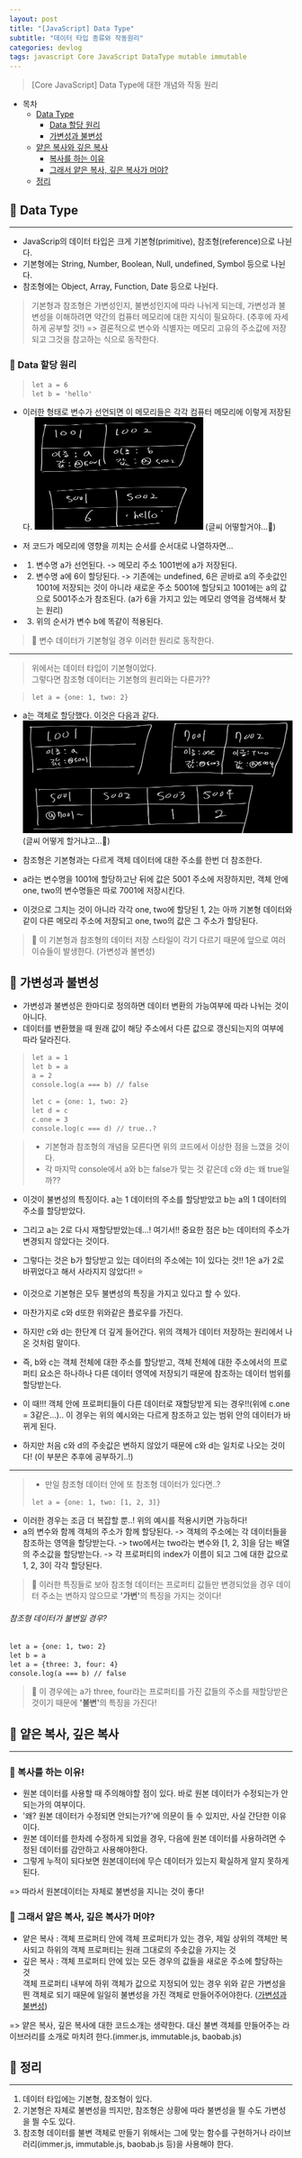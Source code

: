 ```yaml
---
layout: post
title: "[JavaScript] Data Type"
subtitle: "데이터 타입 종류와 작동원리"
categories: devlog
tags: javascript Core JavaScript DataType mutable immutable
---
```


> [Core JavaScript] Data Type에 대한 개념와 작동 원리

<!--more-->

- 목차
  - [Data Type](#-data-type)
    - [Data 할당 원리](#-data-할당-원리)
    - [가변성과 불변성](#-가변성과-불변성)
  - [얕은 복사와 깊은 복사](#-얕은-복사-깊은-복사)
    - [복사를 하는 이유](#-복사를-하는-이유)
    - [그래서 얕은 복사, 깊은 복사가 머야?](#-그래서-얕은-복사-깊은-복사가-머야)
  - [정리](#-정리)

## 📌 Data Type

---

- JavaScrip의 데이터 타입은 크게 기본형(primitive), 참조형(reference)으로 나뉜다.
- 기본형에는 String, Number, Boolean, Null, undefined, Symbol 등으로 나뉜다.
- 참조형에는 Object, Array, Function, Date 등으로 나뉜다.

> 기본형과 참조형은 가변성인지, 불변성인지에 따라 나뉘게 되는데, 가변성과 불변성을 이해하려면 약간의 컴퓨터 메모리에 대한 지식이 필요하다. (추후에 자세하게 공부할 것!)
> => 결론적으로 변수와 식별자는 메모리 고유의 주소값에 저장되고 그것을 참고하는 식으로 동작한다.

### 🌱 Data 할당 원리

> ```
> let a = 6
> let b = 'hello'
> ```

- 이러한 형태로 변수가 선언되면 이 메모리들은 각각 컴퓨터 메모리에 이렇게 저장된다.
  <img src="/assets/img/javascript/dataType.png" width="300px" height="200px"> (글씨 어떻할거야...💩)

- 저 코드가 메모리에 영향을 끼치는 순서를 순서대로 나열하자면...
- 1. 변수명 a가 선언된다. -> 메모리 주소 1001번에 a가 저장된다.
- 2. 변수명 a에 6이 할당된다. -> 기존에는 undefined, 6은 곧바로 a의 주솟값인 1001에 저장되는 것이 아니라 새로운 주소 5001에 할당되고 1001에는 a의 값으로 5001주소가 참조된다. (a가 6을 가지고 있는 메모리 영역을 검색해서 찾는 원리)
- 3. 위의 순서가 변수 b에 똑같이 적용된다.

> 🎈 변수 데이터가 기본형일 경우 이러한 원리로 동작한다.

---

> 위에서는 데이터 타입이 기본형이었다. <br>
> 그렇다면 참조형 데이터는 기본형의 원리와는 다른가??

> ```
> let a = {one: 1, two: 2}
> ```

- a는 객체로 할당했다. 이것은 다음과 같다. <br>
  <img src="/assets/img/javascript/dataType2.png" width="500px" height="200px"> (글씨 어떻게 할거냐고...💩)

- 참조형은 기본형과는 다르게 객체 데이터에 대한 주소를 한번 더 참조한다.
- a라는 변수명을 1001에 할당하고난 뒤에 값은 5001 주소에 저장하지만, 객체 안에 one, two의 변수명들은 따로 7001에 저장시킨다.
- 이것으로 그치는 것이 아니라 각각 one, two에 할당된 1, 2는 아까 기본형 데이터와 같이 다른 메모리 주소에 저장되고 one, two의 값은 그 주소가 할당된다.

> 🎈 이 기본형과 참조형의 데이터 저장 스타일이 각기 다르기 때문에 앞으로 여러 이슈들이 발생한다. (가변성과 불변성)

## 📌 가변성과 불변성

- 가변성과 불변성은 한마디로 정의하면 데이터 변환의 가능여부에 따라 나뉘는 것이 아니다.
- 데이터를 변환했을 때 원래 값이 해당 주소에서 다른 값으로 갱신되는지의 여부에 따라 달라진다.

> ```
> let a = 1
> let b = a
> a = 2
> console.log(a === b) // false
> ```
>
> ```
> let c = {one: 1, two: 2}
> let d = c
> c.one = 3
> console.log(c === d) // true..?
> ```

> - 기본형과 참조형의 개념을 모른다면 위의 코드에서 이상한 점을 느꼈을 것이다.
> - 각 마지막 console에서 a와 b는 false가 맞는 것 같은데 c와 d는 왜 true일까??

- 이것이 불변성의 특징이다. a는 1 데이터의 주소를 할당받았고 b는 a의 1 데이터의 주소를 할당받았다.
- 그리고 a는 2로 다시 재할당받았는데...! 여기서!! 중요한 점은 b는 데이터의 주소가 변경되지 않았다는 것이다.
- 그렇다는 것은 b가 할당받고 있는 데이터의 주소에는 1이 있다는 것!! 1은 a가 2로 바뀌었다고 해서 사라지지 않았다!! ⭐️
- 이것으로 기본형은 모두 불변성의 특징을 가지고 있다고 할 수 있다.

- 마찬가지로 c와 d또한 위와같은 플로우를 가진다.
- 하지만 c와 d는 한단계 더 깊게 들어간다. 위의 객체가 데이터 저장하는 원리에서 나온 것처럼 말이다.
- 즉, b와 c는 객체 전체에 대한 주소를 할당받고, 객체 전체에 대한 주소에서의 프로퍼티 요소은 하나하나 다른 데이터 영역에 저장되기 때문에 참조하는 데이터 범위를 할당받는다.
- 이 때!!! 객체 안에 프로퍼티들이 다른 데이터로 재할당받게 되는 경우!!(위에 c.one = 3같은...).. 이 경우는 위의 예시와는 다르게 참조하고 있는 범위 안의 데이터가 바뀌게 된다.
- 하지만 처음 c와 d의 주솟값은 변하지 않았기 때문에 c와 d는 일치로 나오는 것이다! (이 부분은 추후에 공부하기..!)

---

> - 만일 참조형 데이터 안에 또 참조형 데이터가 있다면..?
>
> ```
> let a = {one: 1, two: [1, 2, 3]}
> ```

- 이러한 경우는 조금 더 복잡할 뿐..! 위의 예시를 적용시키면 가능하다!
- a의 변수와 함께 객체의 주소가 함께 할당된다. -> 객체의 주소에는 각 데이터들을 참조하는 영역을 할당받는다. -> two에서는 two라는 변수와 [1, 2, 3]을 담는 배열의 주소값을 할당받는다. -> 각 프로퍼티의 index가 이름이 되고 그에 대한 값으로 1, 2, 3이 각각 할당된다.

> 🎈 이러한 특징들로 보아 참조형 데이터는 프로퍼티 값들만 변경되었을 경우 데이터 주소는 변하지 않으므로 <b>'가변'</b>의 특징을 가지는 것이다!

###### 참조형 데이터가 불변일 경우?

```
let a = {one: 1, two: 2}
let b = a
let a = {three: 3, four: 4}
console.log(a === b) // false
```

> 🎈 이 경우에는 a가 three, four라는 프로퍼티를 가진 값들의 주소를 재할당받은 것이기 때문에 <b>'불변'</b>의 특징을 가진다!

## 📌 얕은 복사, 깊은 복사

---

### 🌱 복사를 하는 이유!

- 원본 데이터를 사용할 때 주의해야할 점이 있다. 바로 원본 데이터가 수정되는가 안되는가의 여부이다.
- '왜? 원본 데이터가 수정되면 안되는가?'에 의문이 들 수 있지만, 사실 간단한 이유이다.
- 원본 데이터를 한차례 수정하게 되었을 경우, 다음에 원본 데이터를 사용하려면 수정된 데이터를 감안하고 사용해야한다.
- 그렇게 누적이 되다보면 원본데이터에 무슨 데이터가 있는지 확실하게 알지 못하게 된다.

=> 따라서 원본데이터는 자체로 불변성을 지니는 것이 좋다!

### 🌱 그래서 얕은 복사, 깊은 복사가 머야?

- 얕은 복사 : 객체 프로퍼티 안에 객체 프로퍼티가 있는 경우, 제일 상위의 객체만 복사되고 하위의 객체 프로퍼티는 원래 그대로의 주솟값을 가지는 것
- 깊은 복사 : 객체 프로퍼티 안에 있는 모든 경우의 값들을 새로운 주소에 할당하는 것<br>
  객체 프로퍼티 내부에 하위 객체가 값으로 지정되어 있는 경우 위와 같은 가변성을 띈 객체로 되기 때문에 일일히 불변성을 가진 객체로 만들어주어야한다. ([가변성과 불변성](#-가변성과-불변성))

=> 얕은 복사, 깊은 복사에 대한 코드소개는 생략한다. 대신 불변 객체를 만들어주는 라이브러리를 소개로 마치려 한다.(immer.js, immutable.js, baobab.js)

## 📌 정리

---

1. 데이터 타입에는 기본형, 참조형이 있다.
2. 기본형은 자체로 불변성을 띄지만, 참조형은 상황에 따라 불변성을 띌 수도 가변성을 띌 수도 있다.
3. 참조형 데이터를 불변 객체로 만들기 위해서는 그에 맞는 함수를 구현하거나 라이브러리(immer.js, immutable.js, baobab.js 등)을 사용해야 한다.
